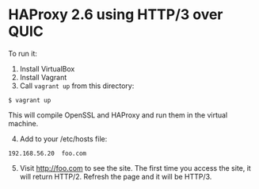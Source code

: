 # HAProxy 2.6 using HTTP/3 over QUIC

To run it:

1. Install VirtualBox
2. Install Vagrant
3. Call `vagrant up` from this directory:

  ```
  $ vagrant up
  ```

  This will compile OpenSSL and HAProxy and run them in the virtual machine.

4. Add to your /etc/hosts file:

  ```
  192.168.56.20  foo.com
  ```

5. Visit http://foo.com to see the site. The first time you access the site, it 
   will return HTTP/2. Refresh the page and it will be HTTP/3.